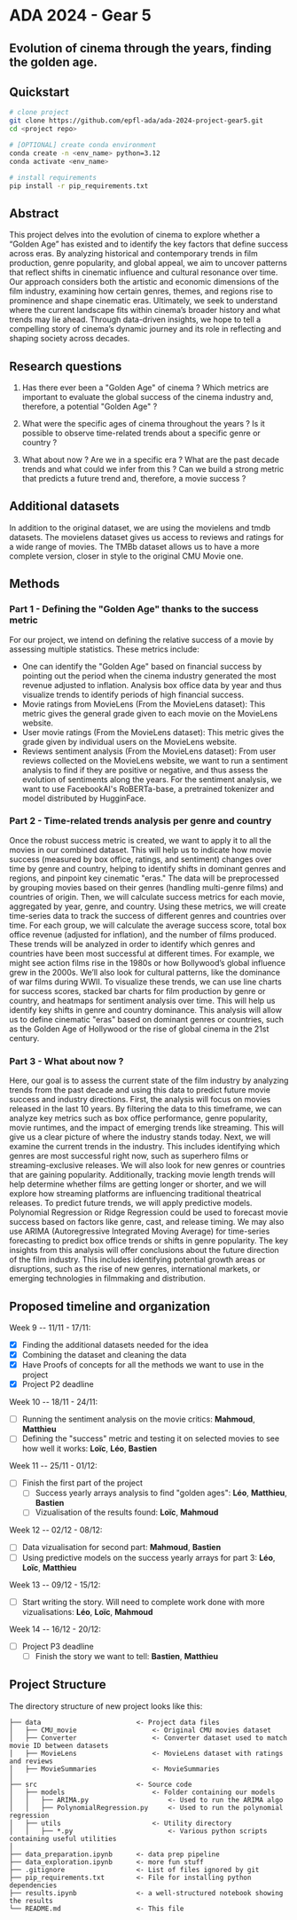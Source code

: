 # ADA 2024 - Gear 5

## Evolution of cinema through the years, finding the golden age.

## Quickstart

```bash
# clone project
git clone https://github.com/epfl-ada/ada-2024-project-gear5.git
cd <project repo>

# [OPTIONAL] create conda environment
conda create -n <env_name> python=3.12
conda activate <env_name>

# install requirements
pip install -r pip_requirements.txt
```

## Abstract


This project delves into the evolution of cinema to explore whether a “Golden Age” has existed and to identify the key factors that define success across eras. By analyzing historical and contemporary trends in film production, genre popularity, and global appeal, we aim to uncover patterns that reflect shifts in cinematic influence and cultural resonance over time. Our approach considers both the artistic and economic dimensions of the film industry, examining how certain genres, themes, and regions rise to prominence and shape cinematic eras. Ultimately, we seek to understand where the current landscape fits within cinema’s broader history and what trends may lie ahead. Through data-driven insights, we hope to tell a compelling story of cinema’s dynamic journey and its role in reflecting and shaping society across decades.

## Research questions

1. Has there ever been a "Golden Age" of cinema ? Which metrics are important to evaluate the global success of the cinema industry and, therefore, a potential "Golden Age" ?

2. What were the specific ages of cinema throughout the years ? Is it possible to observe time-related trends about a specific genre or country ?

3. What about now ? Are we in a specific era ? What are the past decade trends and what could we infer from this ? Can we build a strong metric that predicts a future trend and, therefore, a movie success ?

## Additional datasets

In addition to the original dataset, we are using the movielens and tmdb datasets. 
The movielens dataset gives us access to reviews and ratings for a wide range of movies. 
The TMBb dataset allows us to have a more complete version, closer in style to the original CMU Movie one.

## Methods

### Part 1 - Defining the "Golden Age" thanks to the success metric

For our project, we intend on defining the relative success of a movie by assessing multiple statistics. These metrics include:

- One can identify the "Golden Age" based on financial success by pointing out the period when the cinema industry generated the most revenue adjusted to inflation. Analysis box office data by year and thus visualize trends to identify periods of high financial success.
- Movie ratings from MovieLens (From the MovieLens dataset): This metric gives the general grade given to each movie on the MovieLens website. 
- User movie ratings (From the MovieLens dataset): This metric gives the grade given by individual users on the MovieLens website. 
- Reviews sentiment analysis (From the MovieLens dataset): From user reviews collected on the MovieLens website, we want to run a sentiment analysis to find if they are positive or negative, and thus assess the evolution of sentiments along the years. For the sentiment analysis, we want to use FacebookAI's RoBERTa-base, a pretrained tokenizer and model distributed by HugginFace.

### Part 2 - Time-related trends analysis per genre and country

Once the robust success metric is created, we want to apply it to all the movies in our combined dataset. This will help us to indicate how movie success (measured by box office, ratings, and sentiment) changes over time by genre and country, helping to identify shifts in dominant genres and regions, and pinpoint key cinematic "eras."
The data will be preprocessed by grouping movies based on their genres (handling multi-genre films) and countries of origin. Then, we will calculate success metrics for each movie, aggregated by year, genre, and country.
Using these metrics, we will create time-series data to track the success of different genres and countries over time. For each group, we will calculate the average success score, total box office revenue (adjusted for inflation), and the number of films produced.
These trends will be analyzed in order to identify which genres and countries have been most successful at different times. For example, we might see action films rise in the 1980s or how Bollywood’s global influence grew in the 2000s. We’ll also look for cultural patterns, like the dominance of war films during WWII.
To visualize these trends, we can use line charts for success scores, stacked bar charts for film production by genre or country, and heatmaps for sentiment analysis over time. This will help us identify key shifts in genre and country dominance.
This analysis will allow us to define cinematic "eras" based on dominant genres or countries, such as the Golden Age of Hollywood or the rise of global cinema in the 21st century.

### Part 3 - What about now ?

Here, our goal is to assess the current state of the film industry by analyzing trends from the past decade and using this data to predict future movie success and industry directions.
First, the analysis will focus on movies released in the last 10 years. By filtering the data to this timeframe, we can analyze key metrics such as box office performance, genre popularity, movie runtimes, and the impact of emerging trends like streaming. This will give us a clear picture of where the industry stands today.
Next, we will examine the current trends in the industry. This includes identifying which genres are most successful right now, such as superhero films or streaming-exclusive releases. We will also look for new genres or countries that are gaining popularity. Additionally, tracking movie length trends will help determine whether films are getting longer or shorter, and we will explore how streaming platforms are influencing traditional theatrical releases.
To predict future trends, we will apply predictive models. Polynomial Regression or Ridge Regression could be used to forecast movie success based on factors like genre, cast, and release timing. We may also use ARIMA (Autoregressive Integrated Moving Average) for time-series forecasting to predict box office trends or shifts in genre popularity.
The key insights from this analysis will offer conclusions about the future direction of the film industry. This includes identifying potential growth areas or disruptions, such as the rise of new genres, international markets, or emerging technologies in filmmaking and distribution.

## Proposed timeline and organization

Week 9 -- 11/11 - 17/11:

- [x] Finding the additional datasets needed for the idea
- [x] Combining the dataset and cleaning the data
- [x] Have Proofs of concepts for all the methods we want to use in the project
- [x] Project P2 deadline

Week 10 -- 18/11 - 24/11:

- [ ] Running the sentiment analysis on the movie critics: **Mahmoud**, **Matthieu**
- [ ] Defining the "success" metric and testing it on selected movies to see how well it works: **Loïc**, **Léo**, **Bastien**

Week 11 -- 25/11 - 01/12:

- [ ] Finish the first part of the project
  - [ ] Success yearly arrays analysis to find "golden ages": **Léo**, **Matthieu**, **Bastien**
  - [ ] Vizualisation of the results found: **Loïc**, **Mahmoud**

Week 12 -- 02/12 - 08/12:

- [ ] Data vizualisation for second part: **Mahmoud**, **Bastien**
- [ ] Using predictive models on the success yearly arrays for part 3: **Léo**, **Loïc**, **Matthieu**

Week 13 -- 09/12 - 15/12:

- [ ] Start writing the story. Will need to complete work done with more vizualisations: **Léo**, **Loïc**, **Mahmoud**

Week 14 -- 16/12 - 20/12:

- [ ] Project P3 deadline
  - [ ] Finish the story we want to tell: **Bastien**, **Matthieu**

## Project Structure

The directory structure of new project looks like this:

```text
├── data                        <- Project data files
│   ├── CMU_movie                   <- Original CMU movies dataset
│   ├── Converter                   <- Converter dataset used to match movie ID between datasets
│   ├── MovieLens                   <- MovieLens dataset with ratings and reviews
│   ├── MovieSummaries              <- MovieSummaries
│
├── src                         <- Source code
│   ├── models                      <- Folder containing our models
│   │   ├── ARIMA.py                    <- Used to run the ARIMA algo
│   │   ├── PolynomialRegression.py     <- Used to run the polynomial regression 
│   ├── utils                       <- Utility directory
│   │   ├── *.py                        <- Various python scripts containing useful utilities
│
├── data_preparation.ipynb      <- data prep pipeline
├── data_exploration.ipynb      <- more fun stuff
├── .gitignore                  <- List of files ignored by git
├── pip_requirements.txt        <- File for installing python dependencies
├── results.ipynb               <- a well-structured notebook showing the results
└── README.md                   <- This file
